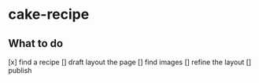 # cake-recipe

## What to do

[x] find a recipe
[] draft layout the page
[] find images
[] refine the layout
[] publish
